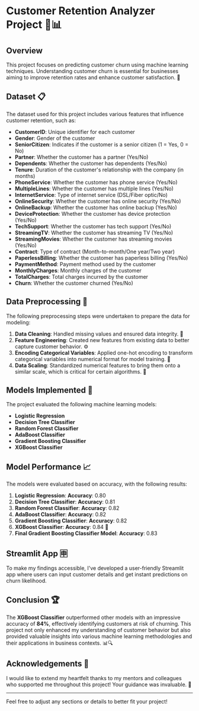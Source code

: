 # Customer Retention Analyzer Project 🚀📊

## Overview
This project focuses on predicting customer churn using machine learning techniques. Understanding customer churn is essential for businesses aiming to improve retention rates and enhance customer satisfaction. 🤝

## Dataset 📋
The dataset used for this project includes various features that influence customer retention, such as:

- **CustomerID**: Unique identifier for each customer
- **Gender**: Gender of the customer
- **SeniorCitizen**: Indicates if the customer is a senior citizen (1 = Yes, 0 = No)
- **Partner**: Whether the customer has a partner (Yes/No)
- **Dependents**: Whether the customer has dependents (Yes/No)
- **Tenure**: Duration of the customer's relationship with the company (in months)
- **PhoneService**: Whether the customer has phone service (Yes/No)
- **MultipleLines**: Whether the customer has multiple lines (Yes/No)
- **InternetService**: Type of internet service (DSL/Fiber optic/No)
- **OnlineSecurity**: Whether the customer has online security (Yes/No)
- **OnlineBackup**: Whether the customer has online backup (Yes/No)
- **DeviceProtection**: Whether the customer has device protection (Yes/No)
- **TechSupport**: Whether the customer has tech support (Yes/No)
- **StreamingTV**: Whether the customer has streaming TV (Yes/No)
- **StreamingMovies**: Whether the customer has streaming movies (Yes/No)
- **Contract**: Type of contract (Month-to-month/One year/Two year)
- **PaperlessBilling**: Whether the customer has paperless billing (Yes/No)
- **PaymentMethod**: Payment method used by the customer
- **MonthlyCharges**: Monthly charges of the customer
- **TotalCharges**: Total charges incurred by the customer
- **Churn**: Whether the customer churned (Yes/No)

## Data Preprocessing 🔧
The following preprocessing steps were undertaken to prepare the data for modeling:

1. **Data Cleaning**: Handled missing values and ensured data integrity. 🧹
2. **Feature Engineering**: Created new features from existing data to better capture customer behavior. ⚙️
3. **Encoding Categorical Variables**: Applied one-hot encoding to transform categorical variables into numerical format for model training. 🔢
4. **Data Scaling**: Standardized numerical features to bring them onto a similar scale, which is critical for certain algorithms. 📏

## Models Implemented 🤖
The project evaluated the following machine learning models:

- **Logistic Regression**
- **Decision Tree Classifier**
- **Random Forest Classifier**
- **AdaBoost Classifier**
- **Gradient Boosting Classifier**
- **XGBoost Classifier**

## Model Performance 📈
The models were evaluated based on accuracy, with the following results:

1. **Logistic Regression**: **Accuracy**: 0.80 
2. **Decision Tree Classifier**: **Accuracy**: 0.81 
3. **Random Forest Classifier**: **Accuracy**: 0.82 
4. **AdaBoost Classifier**: **Accuracy**: 0.82 
5. **Gradient Boosting Classifier**: **Accuracy**: 0.82 
6. **XGBoost Classifier**: **Accuracy**: 0.84 🎉
7. **Final Gradient Boosting Classifier Model**: **Accuracy**: 0.83

## Streamlit App 🈸
To make my findings accessible, I've developed a user-friendly Streamlit app where users can input customer details and get instant predictions on churn likelihood. 

## Conclusion 🏆
The **XGBoost Classifier** outperformed other models with an impressive accuracy of **84%**, effectively identifying customers at risk of churning. This project not only enhanced my understanding of customer behavior but also provided valuable insights into various machine learning methodologies and their applications in business contexts. 📊🔍

## Acknowledgements 🙏
I would like to extend my heartfelt thanks to my mentors and colleagues who supported me throughout this project! Your guidance was invaluable. 💖

---

Feel free to adjust any sections or details to better fit your project!
